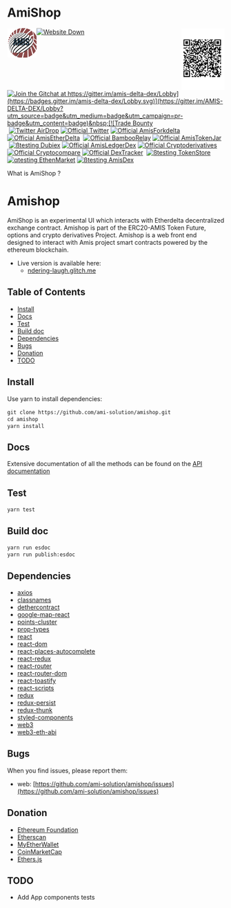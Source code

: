 # AmiShop
<img align="left" src="https://raw.githubusercontent.com/amisolution/ERC20-AMIS/master/amis-logo3.png" alt="amis-logo3"/>
<img align="right" src="https://raw.githubusercontent.com/amisolution/ERC20-AMIS/master/images/AMIS-QRCODE.png" alt="AMIS-QRCODE" width="100"/>

[![Website Down](https://img.shields.io/badge/website-down-red.svg)](http://erc20-amis.amisolution.net/)&nbsp;
[![Join the Gitchat at https://gitter.im/amis-delta-dex/Lobby](https://badges.gitter.im/amis-delta-dex/Lobby.svg)](https://gitter.im/AMIS-DELTA-DEX/Lobby?utm_source=badge&utm_medium=badge&utm_campaign=pr-badge&utm_content=badge)&nbsp;[![Trade Bounty](https://img.shields.io/badge/trade-bounty-orange.svg)](https://github.com/amisolution/ERC20-AMIS/issues/)&nbsp;[![Twitter AirDrop](https://img.shields.io/badge/Twitter-Airdrop-red.svg)](https://twitter.com/AMIStoken_ERC20)&nbsp;[![Official Twitter](https://img.shields.io/badge/official-twitter-brightgreen.svg)](https://twitter.com/amis_erc20)&nbsp;[![Official AmisForkdelta](https://img.shields.io/badge/official-forkdelta-brightgreen.svg)](https://forkdelta.app/#!/trade/0x949bed886c739f1a3273629b3320db0c5024c719-ETH)
&nbsp;[![Official AmisEtherDelta](https://img.shields.io/badge/official-etherdelta-brightgreen.svg)](https://etherdelta.com/#0x949bed886c739f1a3273629b3320db0c5024c719-ETH)
&nbsp;[![Official BambooRelay](https://img.shields.io/badge/official-bamboorelay-brightgreen.svg)](https://bamboorelay.com/trade/AMIS-WETH)&nbsp;[![Official AmisTokenJar](https://img.shields.io/badge/official-tokenjar-brightgreen.svg)](https://tokenjar.io/amis)
&nbsp;[![ßtesting Dubiex](https://img.shields.io/badge/ßtesting-dubiex-yellow.svg)](https://dubiex.com/AMIS/ETH)&nbsp;[![Official AmisLedgerDex](https://img.shields.io/badge/official-ledgerdex-1330e3.svg)](https://app.ledgerdex.com/#/app/orders/maker-taker/AMIS/0x949bed886c739f1a3273629b3320db0c5024c719/WETH/0xc02aaa39b223fe8d0a0e5c4f27ead9083c756cc2
)&nbsp;[![Official Cryptoderivatives](https://img.shields.io/badge/official-cryptoderivatives-4330e7.svg)](https://cryptoderivatives.market/token/AMIS)&nbsp;[![Official Cryptocompare](https://img.shields.io/badge/official-cryptocompare-brightgreen.svg)](https://www.cryptocompare.com/coins/amis)&nbsp;[![Official DexTracker](https://img.shields.io/badge/official-dextracker-brightgreen.svg)](https://etherscan.io/dextracker?filter=&q=AMIS)
&nbsp;[![ßtesting TokenStore](https://img.shields.io/badge/ßtesting-TokenStore-yellow.svg)](https://token.store/trade/0x949bed886c739f1a3273629b3320db0c5024c719)
&nbsp;[![αtesting EthenMarket](https://img.shields.io/badge/αtesting-ethenmarket-lightgrey.svg)](https://ethen.market/949bed886c739f1a3273629b3320db0c5024c719)&nbsp;[![ßtesting AmisDex](https://img.shields.io/badge/ßtesting-amisdex-lightblue.svg)](https://amisdex.github.io/amis-exchange-www)

What is AmiShop ?

# Amishop
AmiShop is an experimental UI which interacts with Etherdelta decentralized exchange contract.
Amishop is part of the ERC20-AMIS Token Future, options and crypto derivatives Project. Amishop is a web front end designed to interact with Amis project smart contracts powered by the ethereum blockchain.

* Live version is available here:
  * [ndering-laugh.glitch.me](ndering-laugh.glitch.me)
  
## Table of Contents

* [Install](#install)
* [Docs](#docs)
* [Test](#test)
* [Build doc](#build-doc)
* [Dependencies](#dependencies)
* [Bugs](#bugs)
* [Donation](#donation)
* [TODO](#todo)

## Install

Use yarn to install dependencies:

```
git clone https://github.com/ami-solution/amishop.git
cd amishop
yarn install
```

## Docs

Extensive documentation of all the methods can be found on the [API documentation](https://ami-solution.github.io/amishop)

## Test

```
yarn test
```

## Build doc

```
yarn run esdoc
yarn run publish:esdoc
```

## Dependencies

* [axios](https://github.com/axios/axios)
* [classnames](https://github.com/JedWatson/classnames)
* [dethercontract](https://github.com/dethertech/detherContracts)
* [google-map-react](https://github.com/istarkov/google-map-react)
* [points-cluster](https://github.com/mapbox/supercluster)
* [prop-types](https://github.com/facebook/prop-types)
* [react](https://github.com/facebook/react)
* [react-dom](https://github.com/facebook/react)
* [react-places-autocomplete](https://github.com/kenny-hibino/react-places-autocomplete)
* [react-redux](https://github.com/reactjs/react-redux)
* [react-router](https://github.com/ReactTraining/react-router)
* [react-router-dom](https://github.com/ReactTraining/react-router)
* [react-toastify](https://github.com/fkhadra/react-toastify)
* [react-scripts](https://github.com/facebook/create-react-app)
* [redux](https://github.com/reactjs/redux)
* [redux-persist](https://github.com/rt2zz/redux-persist)
* [redux-thunk](https://github.com/gaearon/redux-thunk)
* [styled-components](https://github.com/styled-components/styled-components)
* [web3](https://github.com/ethereum/web3.js)
* [web3-eth-abi](https://github.com/ethereum/web3.js)

## Bugs

When you find issues, please report them:

* web: [https://github.com/ami-solution/amishop/issues](https://github.com/ami-solution/amishop/issues)

## Donation

* [Ethereum Foundation](https://ethereum.org/donate)
* [Etherscan](https://etherscan.io/address/0x71c7656ec7ab88b098defb751b7401b5f6d8976f)
* [MyEtherWallet](https://etherscan.io/address/0x7cB57B5A97eAbe94205C07890BE4c1aD31E486A8)
* [CoinMarketCap](https://etherscan.io/address/0x0074709077B8AE5a245E4ED161C971Dc4c3C8E2B)
* [Ethers.js](https://etherscan.io/address/0xEA517D5a070e6705Cc5467858681Ed953d285Eb9)

## TODO

* Add App components tests
